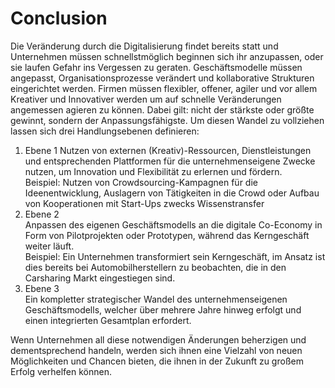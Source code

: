 # Conclusion

Die Veränderung durch die Digitalisierung findet bereits statt und Unternehmen müssen schnellstmöglich beginnen sich ihr anzupassen, oder sie laufen Gefahr ins Vergessen zu geraten. Geschäftsmodelle müssen angepasst, Organisationsprozesse verändert und kollaborative Strukturen eingerichtet werden. Firmen müssen flexibler, offener, agiler und vor allem Kreativer und Innovativer werden um auf schnelle Veränderungen angemessen agieren zu können. Dabei gilt: nicht der stärkste oder größte gewinnt, sondern der Anpassungsfähigste. Um diesen Wandel zu vollziehen lassen sich drei Handlungsebenen definieren:  

1. Ebene 1
Nutzen von externen (Kreativ)-Ressourcen, Dienstleistungen und entsprechenden Plattformen für die unternehmenseigene Zwecke nutzen, um Innovation und Flexibilität zu erlernen und fördern.  
Beispiel: Nutzen von Crowdsourcing-Kampagnen für die Ideenentwicklung, Auslagern von Tätigkeiten in die Crowd oder Aufbau von Kooperationen mit Start-Ups zwecks Wissenstransfer  
2. Ebene 2  
Anpassen des eigenen Geschäftsmodells an die digitale Co-Economy in Form von Pilotprojekten oder Prototypen, während das Kerngeschäft weiter läuft.  
Beispiel: Ein Unternehmen transformiert sein Kerngeschäft, im Ansatz ist dies bereits bei Automobilherstellern zu beobachten, die in den Carsharing Markt eingestiegen sind.  
3. Ebene 3  
Ein kompletter strategischer Wandel des unternehmenseigenen Geschäftsmodells, welcher über mehrere Jahre hinweg erfolgt und einen integrierten Gesamtplan erfordert.  

Wenn Unternehmen all diese notwendigen Änderungen beherzigen und dementsprechend handeln, werden sich ihnen eine Vielzahl von neuen Möglichkeiten und Chancen bieten, die ihnen in der Zukunft zu großem Erfolg verhelfen können.


